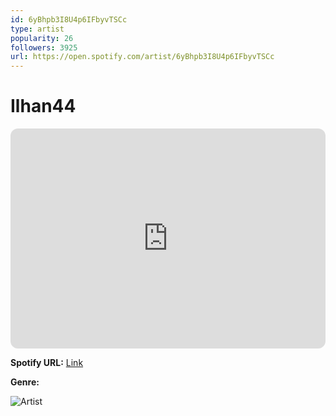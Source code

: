 ```yaml
---
id: 6yBhpb3I8U4p6IFbyvTSCc
type: artist
popularity: 26
followers: 3925
url: https://open.spotify.com/artist/6yBhpb3I8U4p6IFbyvTSCc
---
```

# Ilhan44

<iframe style="border-radius:12px" src="https://open.spotify.com/embed/artist/6yBhpb3I8U4p6IFbyvTSCc" width="100%" height="352" frameBorder="0" allowfullscreen="" allow="autoplay; clipboard-write; encrypted-media; fullscreen; picture-in-picture" loading="lazy"></iframe>

**Spotify URL:** [Link](https://open.spotify.com/artist/6yBhpb3I8U4p6IFbyvTSCc)

**Genre:** 

![Artist](https://i.scdn.co/image/ab6761610000e5ebd23941dae6c10bf7a4d48bf0)
